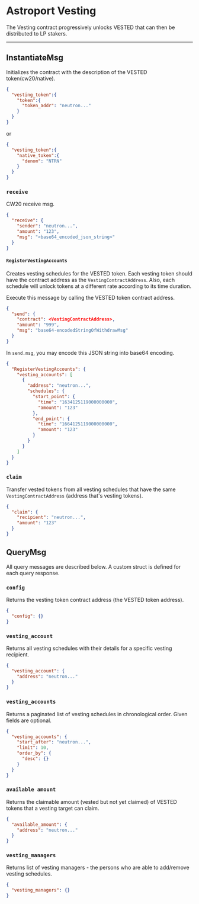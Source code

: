 # Astroport Vesting

The Vesting contract progressively unlocks VESTED that can then be distributed to LP stakers.

---

## InstantiateMsg

Initializes the contract with the description of the VESTED token(cw20/native).

```json
{
  "vesting_token":{
    "token":{
      "token_addr": "neutron..."
    }
  }
}
```

or

```json
{
  "vesting_token":{
    "native_token":{
      "denom": "NTRN"
    }
  }
}
```

### `receive`

CW20 receive msg.

```json
{
  "receive": {
    "sender": "neutron...",
    "amount": "123",
    "msg": "<base64_encoded_json_string>"
  }
}
```

#### `RegisterVestingAccounts`

Creates vesting schedules for the VESTED token. Each vesting token should have the contract address as the `VestingContractAddress`. Also, each schedule will unlock tokens at a different rate according to its time duration.

Execute this message by calling the VESTED token contract address.

```json
{
  "send": {
    "contract": <VestingContractAddress>,
    "amount": "999",
    "msg": "base64-encodedStringOfWithdrawMsg"
  }
}
```

In `send.msg`, you may encode this JSON string into base64 encoding.

```json
{
  "RegisterVestingAccounts": {
    "vesting_accounts": [
      {
        "address": "neutron...",
        "schedules": {
          "start_point": {
            "time": "1634125119000000000",
            "amount": "123"
          },
          "end_point": {
            "time": "1664125119000000000",
            "amount": "123"
          }
        }
      }
    ]
  }
}
```

### `claim`

Transfer vested tokens from all vesting schedules that have the same `VestingContractAddress` (address that's vesting tokens).

```json
{
  "claim": {
    "recipient": "neutron...",
    "amount": "123"
  }
}
```

## QueryMsg

All query messages are described below. A custom struct is defined for each query response.

### `config`

Returns the vesting token contract address (the VESTED token address).

```json
{
  "config": {}
}
```

### `vesting_account`

Returns all vesting schedules with their details for a specific vesting recipient.

```json
{
  "vesting_account": {
    "address": "neutron..."
  }
}
```

### `vesting_accounts`

Returns a paginated list of vesting schedules in chronological order. Given fields are optional.

```json
{
  "vesting_accounts": {
    "start_after": "neutron...",
    "limit": 10,
    "order_by": {
      "desc": {}
    }
  }
}
```

### `available amount`

Returns the claimable amount (vested but not yet claimed) of VESTED tokens that a vesting target can claim.

```json
{
  "available_amount": {
    "address": "neutron..."
  }
}
```

### `vesting_managers`

Returns list of vesting managers - the persons who are able to add/remove vesting schedules.

```json
{
  "vesting_managers": {}
}
```
